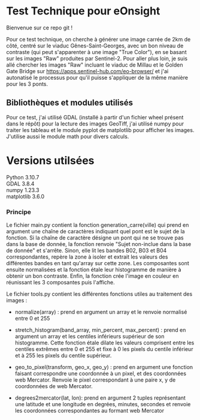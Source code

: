 # Test Technique pour eOnsight

Bienvenue sur ce repo git !

Pour ce test technique, on cherche à générer une image carrée de 2km de côté, centré sur le viaduc Gênes-Saint-Georges, avec un bon niveau de contraste (qui peut s'apparenter à une image "True Color"), en se basant sur les images "Raw" produites par Sentinel-2. Pour aller plus loin, je suis allé chercher les images "Raw" incluant le viaduc de Millau et le Golden Gate Bridge sur https://apps.sentinel-hub.com/eo-browser/ et j'ai autonatisé le processus pour qu'il puisse s'appliquer de la même manière pour les 3 ponts.

## Bibliothèques et modules utilisés

Pour ce test, j'ai utilisé GDAL (installé à partir d'un fichier wheel présent dans le répôt) pour la lecture des images GeoTiff, j'ai utilisé numpy pour traiter les tableau et le module pyplot de matplotlib pour afficher les images. J'utilise aussi le module math pour divers calculs.

# Versions utilsées   
Python 3.10.7   
GDAL 3.8.4   
numpy 1.23.3   
matplotlib 3.6.0   


### Principe

Le fichier main.py contient la fonction generation_carre(ville) qui prend en argument une chaîne de caractères indiquant quel pont est le sujet de la fonction. Si la chaîne de caractère désigne un pont qui ne se trouve pas dans la base de donnée, la fonction renvoie "Sujet non-inclue dans la base de donnée" et s'arrête. Sinon, elle lit les bandes B02, B03 et B04 correspondantes, repère la zone à isoler et extrait les valeurs des différentes bandes en tant qu'array sur cette zone. Les composantes sont ensuite normalisées et la fonction étale leur histogramme de manière à obtenir un bon contraste. Enfin, la fonction crée l'image en couleur en réunissant les 3 composantes puis l'affiche.

Le fichier tools.py contient les différentes fonctions utiles au traitement des images :

- normalize(array) : prend en argument un array et le renvoie normalisé entre 0 et 255

- stretch_histogram(band_array, min_percent, max_percent) : prend en argument un array et les centiles inférieurs supérieur de son histogramme. Cette fonction étale dilate les valeurs comprisent entre les centiles extrêmes entre 0 et 255 et fixe à 0 les pixels du centile inférieur et à 255 les pixels du centile supérieur.

- geo_to_pixel(transform, geo_x, geo_y) : prend en argument une fonction faisant correspondre une coordonnée à un pixel, et des coordonnées web Mercator. Renvoie le pixel correspondant à une paire x, y de coordonnées de web Mercator.

- degrees2mercator(lat, lon): prend en argument 2 tuples représentant une latitude et une longitude en degrées, minutes, secondes et renvoie les coordonnées correspondantes au formant web Mercator

